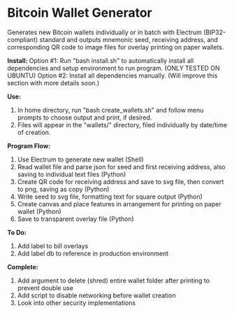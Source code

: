 # Bitcoin Wallet Generator

Generates new Bitcoin wallets individually or in batch with Electrum (BIP32-compliant) standard and outputs mnemonic seed, receiving address, and corresponding QR code to image files for overlay printing on paper wallets.

<b>Install:</b>
Option #1: Run "bash install.sh" to automatically install all dependencies and setup environment to run program. (ONLY TESTED ON UBUNTU)
Option #2: Install all dependencies manually. (Will improve this section with more details soon.)

<b>Use:</b>
1. In home directory, run "bash create_wallets.sh" and follow menu prompts to choose output and print, if desired.
2. Files will appear in the "wallets/" directory, filed individually by date/time of creation.

<b>Program Flow:</b>
1. Use Electrum to generate new wallet (Shell)
2. Read wallet file and parse json for seed and first receiving address, also saving to individual text files (Python)
3. Create QR code for receiving address and save to svg file, then convert to png, saving as copy (Python)
4. Write seed to svg file, formatting text for square output (Python)
5. Create canvas and place features in arrangement for printing on paper wallet (Python)
6. Save to transparent overlay file (Python)

<b>To Do:</b>
1. Add label to bill overlays
2. Add label db to reference in production environment

<b>Complete:</b>
1. Add argument to delete (shred) entire wallet folder after printing to prevent double use
2. Add script to disable networking before wallet creation
3. Look into other security implementations

